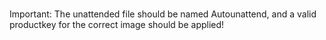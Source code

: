 #

##

Important: The unattended file should be named Autounattend, and a valid productkey for the correct image 
should be applied! 